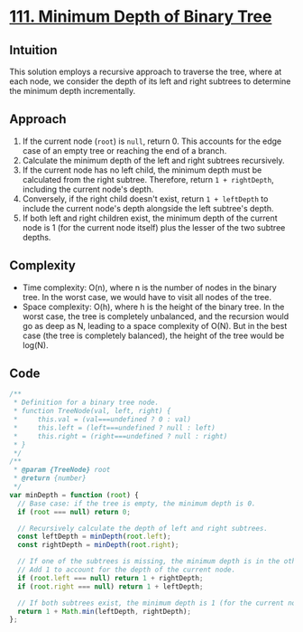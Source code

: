 # [111. Minimum Depth of Binary Tree](https://leetcode.com/problems/minimum-depth-of-binary-tree/description/)

## Intuition

This solution employs a recursive approach to traverse the tree, where at each node, we consider the depth of its left and right subtrees to determine the minimum depth incrementally.

## Approach

1. If the current node (`root`) is `null`, return 0. This accounts for the edge case of an empty tree or reaching the end of a branch.
2. Calculate the minimum depth of the left and right subtrees recursively.
3. If the current node has no left child, the minimum depth must be calculated from the right subtree. Therefore, return `1 + rightDepth`, including the current node's depth.
4. Conversely, if the right child doesn't exist, return `1 + leftDepth` to include the current node's depth alongside the left subtree's depth.
5. If both left and right children exist, the minimum depth of the current node is 1 (for the current node itself) plus the lesser of the two subtree depths.

## Complexity

- Time complexity: O(n), where n is the number of nodes in the binary tree. In the worst case, we would have to visit all nodes of the tree.
- Space complexity: O(h), where h is the height of the binary tree. In the worst case, the tree is completely unbalanced, and the recursion would go as deep as N, leading to a space complexity of O(N). But in the best case (the tree is completely balanced), the height of the tree would be log(N).

## Code

```javascript
/**
 * Definition for a binary tree node.
 * function TreeNode(val, left, right) {
 *     this.val = (val===undefined ? 0 : val)
 *     this.left = (left===undefined ? null : left)
 *     this.right = (right===undefined ? null : right)
 * }
 */
/**
 * @param {TreeNode} root
 * @return {number}
 */
var minDepth = function (root) {
  // Base case: if the tree is empty, the minimum depth is 0.
  if (root === null) return 0;

  // Recursively calculate the depth of left and right subtrees.
  const leftDepth = minDepth(root.left);
  const rightDepth = minDepth(root.right);

  // If one of the subtrees is missing, the minimum depth is in the other subtree.
  // Add 1 to account for the depth of the current node.
  if (root.left === null) return 1 + rightDepth;
  if (root.right === null) return 1 + leftDepth;

  // If both subtrees exist, the minimum depth is 1 (for the current node) plus the minimum of the depths of the two subtrees.
  return 1 + Math.min(leftDepth, rightDepth);
};
```
